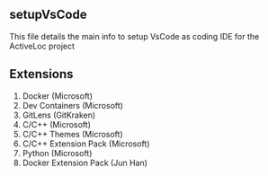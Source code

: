 ## setupVsCode ##

This file details the main info to setup VsCode as coding IDE for the ActiveLoc project

## Extensions

1) Docker                   (Microsoft) 
2) Dev Containers           (Microsoft)
3) GitLens                  (GitKraken)
4) C/C++                    (Microsoft)
5) C/C++ Themes             (Microsoft)
6) C/C++ Extension Pack     (Microsoft)
7) Python                   (Microsoft)
8) Docker Extension Pack    (Jun Han)